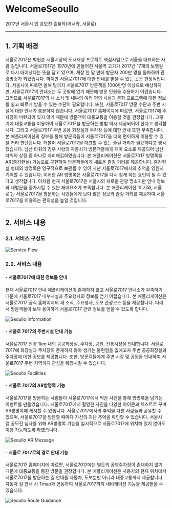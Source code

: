 # WelcomeSeoullo
2017년 서울시 앱 공모전 출품작(어서와, 서울로)

---

## 1. 기획 배경
 서울로7017은 박원순 서울시장의 도시재생 프로젝트 핵심사업으로 서울을 대표하는 사람 길입니다.
서울로7017은 1970년에 만들어진 서울역 고가가 2017년 17개의 보행길로 다시 태어났다는 뜻을 담고 있으며, 개장 한 달 만에 방문자 200만 명을 돌파하며 관광명소가 되었습니다. 
하지만 서울로7017에 대한 안내를 받을 수 있는 곳은 한정적입니다.
서울시에 따르면 올해 말까지 서울로7017 방문객을 1000만명 이상으로 예상하지만, 서울로7017의 안내소는 두 곳밖에 없기 때문에 방문 인원을 수용하기 어렵습니다.
그러므로 서울로7017의 새 소식 및 내부의 여러 편의 시설과 문화 프로그램에 대한 정보를 쉽고 빠르게 받을 수 있는 수단이 필요합니다. 
또한, 서울로7017 방문 수단과 주변 시설에 대한 안내가 충분하지 않습니다.
서울로7017 홈페이지에 따르면, 서울로7017에 주차장이 마련되어 있지 않기 때문에 방문객이 대중교통을 이용할 것을 권장합니다.
그렇기에 대중교통을 이용하여 서울로7017을 방문하는 방법 역시 제공되어야 한다고 생각합니다.
그리고 서울로7017 주변 공용 화장실과 주차장 등에 대한 안내 또한 부족합니다.
본 애플리케이션의 정보를 통해 방문객들이 서울로7017을 더욱 편이하게 이용할 수 있을 거라 판단됩니다. 
더불어 서울로7017을 대표할 수 있는 즐길 거리가 필요하다고 생각했습니다.
남산 타워의 경우 사랑의 자물쇠가 방문객들에게 재미 요소로 제공되어 남산 타워의 상징 중 하나로 자리매김하였습니다.
본 애플리케이션은 서울로7017 방명록을 AR(증강현실) 기능으로 구현하여 방문객들에게 새로운 즐길 거리를 제공합니다.
증강현실 형태의 방명록은 영구적으로 보관될 수 있어 지난 서울로7017에서의 추억을 영원히 기억할 수 있습니다.
이러한 AR 방명록은 서울로7017을 다시 찾게 하는 요인이 될 수 있다고 생각합니다.
이처럼 현재 서울로7017은 서울시의 새로운 관광 명소지만 안내 정보와 재방문을 증가시킬 수 있는 재미요소가 부족합니다.
본 애플리케이션 ‘어서와, 서울로’는 서울로7017을 방문하는 시민들에게 보다 많은 정보와 즐길 거리를 제공하여 서울로7017을 이용하는 편의성을 높일 것입니다.

---
## 2. 서비스 내용
### 2.1. 서비스 구성도
![Service Flow](http://cfile23.uf.tistory.com/image/998E5A3359FF27E72149FD)

### 2.2. 서비스 내용
#### - 서울로7017에 대한 정보를 안내
 현재 서울로7017 안내 애플리케이션이 존재하지 않고 서울로7017 안내소가 부족하기 때문에 서울로7017 내부시설과 주요행사의 정보를 얻기 어렵습니다.
본 애플리케이션은 서울로7017 공식 홈페이지의 새 소식, 주요행사, 도보 관광코스 등을 제공합니다.
따라서 방문객들이 보다 용이하게 서울로7017 관련 정보를 얻을 수 있도록 합니다.

![Seoullo Information](http://cfile3.uf.tistory.com/image/99AF9E3359FF2CE01BF35C)

#### - 서울로 7017의 주변시설 안내 기능
 서울로7017 반경 1km 내의 공공화장실, 주차장, 공원, 전통시장을 안내합니다.
서울로7017에 화장실과 주차장이 존재하지 않아 생기는 불편함을 없애고자 주변 공공화장실과 주차장에 대한 정보를 제공합니다.
또한, 방문객들에게 주변 시장 및 공원을 안내하여 서울로7017 주변 지역까지 관심을 확장시킬 수 있습니다.

![Seoullo Facilities](http://cfile10.uf.tistory.com/image/9925453359FF2CE110D986)

#### - 서울로 7017의 AR방명록 기능
 서울로7017을 방문하는 사람들이 서울로7017에서 찍은 사진을 통해 방명록을 남기는 이벤트를 만들었습니다.
서울로7017에서 촬영한 사진을 다양한 아이콘과 텍스트로 꾸며 AR방명록에 게시할 수 있습니다.
서울로7017에서의 추억을 다른 사람들과 공유할 수 있으며, 서울로7017을 방문할 때마다 자신의 지난 추억을 확인할 수 있습니다.
서울시 앱 공모전 심사를 위해 AR방명록 기능을 임시적으로 서울로7017에 위치해 있지 않아도 이용 가능하도록 하였습니다.

![Seoullo AR Message](http://cfile8.uf.tistory.com/image/99DCF83359FF2CE13111C1)

#### - 서울로 7017로의 경로 안내 기능
 서울로7017 홈페이지에 따르면, 서울로7017에는 별도의 공영주차장이 존재하지 않기 때문에 대중교통을 통한 방문을 권장합니다.
본 애플리케이션은 사용자의 현재 위치에서 서울로7017을 방문하는 길 안내를 자동차, 도보뿐만 아니라 대중교통까지 제공합니다.
자동차 길 안내 시 Tmap과 연동하여 서울로7017까지 내비게이션 기능을 제공받을 수 있습니다.

![Seoullo Route Guidance](http://cfile28.uf.tistory.com/image/996C613359FF2CE2231C95)
